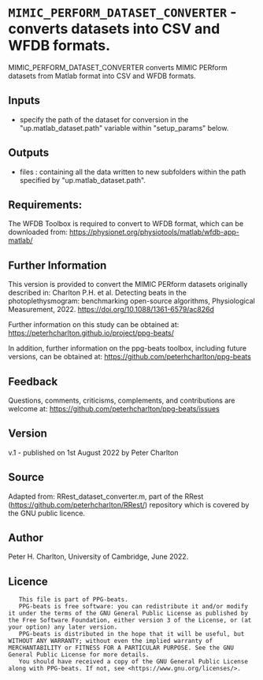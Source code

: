 # `MIMIC_PERFORM_DATASET_CONVERTER` - converts datasets into CSV and WFDB formats.
MIMIC_PERFORM_DATASET_CONVERTER converts MIMIC PERform datasets from
Matlab format into CSV and WFDB formats.

##  Inputs
+   specify the path of the dataset for conversion in the "up.matlab_dataset.path" variable within "setup_params" below.
    
##  Outputs
+   files : containing all the data written to new subfolders within the path specified by "up.matlab_dataset.path".
    
##  Requirements:
The WFDB Toolbox is required to convert to WFDB format, which can be
downloaded from:
<https://physionet.org/physiotools/matlab/wfdb-app-matlab/>

##  Further Information
This version is provided to convert the MIMIC PERform datasets originally
described in:
Charlton P.H. et al. Detecting beats in the photoplethysmogram: benchmarking open-source algorithms, Physiological Measurement, 2022. <https://doi.org/10.1088/1361-6579/ac826d>

Further information on this study can be obtained at:
<https://peterhcharlton.github.io/project/ppg-beats/>

In addition, further information on the ppg-beats toolbox, including 
future versions, can be obtained at:
<https://github.com/peterhcharlton/ppg-beats>

##  Feedback
Questions, comments, criticisms, complements, and contributions are welcome at:
<https://github.com/peterhcharlton/ppg-beats/issues>

##  Version
v.1 - published on 1st August 2022 by Peter Charlton

##  Source
Adapted from: RRest_dataset_converter.m, part of the RRest (<https://github.com/peterhcharlton/RRest/>) repository which is covered by the GNU public licence.

##  Author
Peter H. Charlton, University of Cambridge, June 2022.

##  Licence
       This file is part of PPG-beats.
       PPG-beats is free software: you can redistribute it and/or modify it under the terms of the GNU General Public License as published by the Free Software Foundation, either version 3 of the License, or (at your option) any later version.
       PPG-beats is distributed in the hope that it will be useful, but WITHOUT ANY WARRANTY; without even the implied warranty of MERCHANTABILITY or FITNESS FOR A PARTICULAR PURPOSE. See the GNU General Public License for more details.
       You should have received a copy of the GNU General Public License along with PPG-beats. If not, see <https://www.gnu.org/licenses/>.
